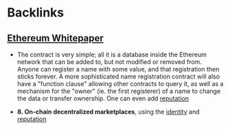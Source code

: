 
# Backlinks
## [Ethereum Whitepaper](<Ethereum Whitepaper.md>)
- The contract is very simple; all it is a database inside the Ethereum network that can be added to, but not modified or removed from. Anyone can register a name with some value, and that registration then sticks forever. A more sophisticated name registration contract will also have a "function clause" allowing other contracts to query it, as well as a mechanism for the "owner" (ie. the first registerer) of a name to change the data or transfer ownership. One can even add [reputation](<reputation.md>)

- **8. On-chain decentralized marketplaces**, using the [identity](<identity.md>) and [reputation](<reputation.md>)

